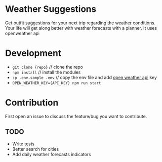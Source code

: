 # Weather Suggestions

Get outfit suggestions for your next trip regarding the weather conditions. Your life will get along better with weather forecasts with a planner. It uses openweather api

# Development

- `git clone {repo}` // clone the repo
- `npm install` // install the modules
- `cp .env.sample .env` // copy the env file and add [open weather api](https://openweathermap.org/) key
- `OPEN_WEATHER_KEY={API_KEY} npm run start`

# Contribution

First open an issue to discuss the feature/bug you want to contribute.

## TODO

  - Write tests
  - Better search for cities
  - Add daily weather forecasts indicators